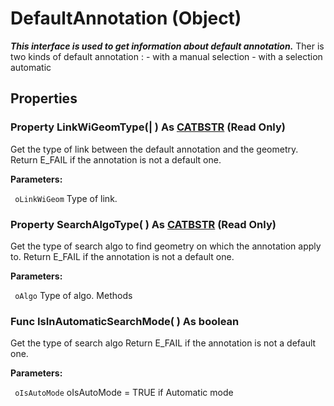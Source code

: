 # DefaultAnnotation (Object)

**_This interface is used to get information about default annotation._**
Ther is two kinds of default annotation : \- with a manual selection \- with a selection automatic

## Properties

### Property **LinkWiGeomType**(| ) As [CATBSTR](../System/typedef_CATBSTR_8129.md) (Read Only)

   Get the type of link between the default annotation and the geometry. Return E_FAIL if the annotation is not a default one.

**Parameters:**

` oLinkWiGeom`      Type of link.

### Property **SearchAlgoType**( ) As [CATBSTR](../System/typedef_CATBSTR_8129.md) (Read Only)

   Get the type of search algo to find geometry on which the annotation apply to. Return E_FAIL if the annotation is not a default one.

**Parameters:**

` oAlgo`      Type of algo.
Methods

### Func **IsInAutomaticSearchMode**( ) As boolean

   Get the type of search algo Return E_FAIL if the annotation is not a default one.

**Parameters:**

` oIsAutoMode`      oIsAutoMode = TRUE if Automatic mode
